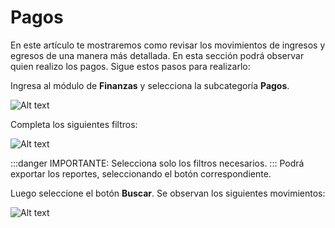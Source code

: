 # Pagos

En este artículo te mostraremos como revisar los movimientos de ingresos y egresos de una manera más detallada. En esta sección podrá observar quien realizo los pagos. Sigue estos pasos para realizarlo:

Ingresa al módulo de **Finanzas** y selecciona la subcategoría **Pagos**.

![Alt text](img/pago1.jpg)

Completa los siguientes filtros:

![Alt text](img/pago2.jpg)

:::danger IMPORTANTE:
Selecciona solo los filtros necesarios.
:::
Podrá exportar los reportes, seleccionando el botón correspondiente.

Luego seleccione el botón **Buscar**. Se observan los siguientes movimientos:

![Alt text](img/pagos.jpg)
